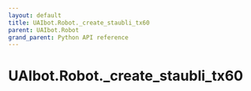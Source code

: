```yaml
---
layout: default
title: UAIbot.Robot._create_staubli_tx60
parent: UAIbot.Robot
grand_parent: Python API reference
---
```


# UAIbot.Robot._create_staubli_tx60